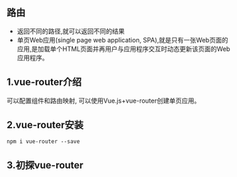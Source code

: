 
## 路由

- 返回不同的路径,就可以返回不同的结果
- 单页Web应用(single page web application, SPA),就是只有一张Web页面的应用,是加载单个HTML页面并再用户与应用程序交互时动态更新该页面的Web应用程序。

## 1.vue-router介绍

可以配置组件和路由映射, 可以使用Vue.js+vue-router创建单页应用。

## 2.vue-router安装

```
npm i vue-router --save

```

## 3.初探vue-router

